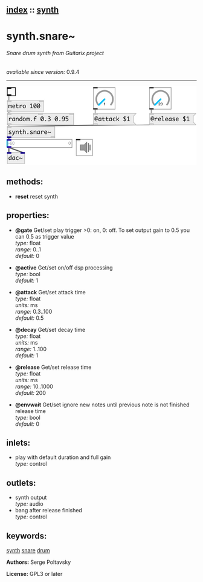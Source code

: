 [index](index.html) :: [synth](category_synth.html)
---

# synth.snare~

###### Snare drum synth from Guitarix project

*available since version:* 0.9.4

---




[![example](../examples/img/synth.snare~.jpg)](../examples/pd/synth.snare~.pd)





## methods:

* **reset**
reset synth<br>




## properties:

* **@gate** 
Get/set play trigger &gt;0: on, 0: off. To set output gain to 0.5 you can 0.5 as trigger
value<br>
_type:_ float<br>
_range:_ 0..1<br>
_default:_ 0<br>

* **@active** 
Get/set on/off dsp processing<br>
_type:_ bool<br>
_default:_ 1<br>

* **@attack** 
Get/set attack time<br>
_type:_ float<br>
_units:_ ms<br>
_range:_ 0.3..100<br>
_default:_ 0.5<br>

* **@decay** 
Get/set decay time<br>
_type:_ float<br>
_units:_ ms<br>
_range:_ 1..100<br>
_default:_ 1<br>

* **@release** 
Get/set release time<br>
_type:_ float<br>
_units:_ ms<br>
_range:_ 10..1000<br>
_default:_ 200<br>

* **@envwait** 
Get/set ignore new notes until previous note is not finished release time<br>
_type:_ bool<br>
_default:_ 0<br>



## inlets:

* play with default duration and full gain<br>
_type:_ control



## outlets:

* synth output<br>
_type:_ audio
* bang after release finished<br>
_type:_ control



## keywords:

[synth](keywords/synth.html)
[snare](keywords/snare.html)
[drum](keywords/drum.html)






**Authors:** Serge Poltavsky




**License:** GPL3 or later





